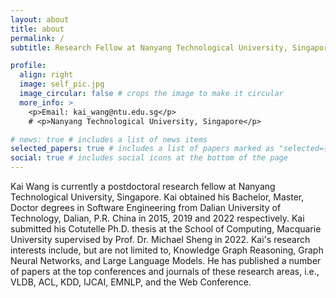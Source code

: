 ```yaml
---
layout: about
title: about
permalink: /
subtitle: Research Fellow at Nanyang Technological University, Singapore #<a href='#'>Affiliations</a>. Address. Contacts. Moto. Etc.

profile:
  align: right
  image: self_pic.jpg
  image_circular: false # crops the image to make it circular
  more_info: >
    <p>Email: kai_wang@ntu.edu.sg</p>
    # <p>Nanyang Technological University, Singapore</p>

# news: true # includes a list of news items
selected_papers: true # includes a list of papers marked as "selected={true}"
social: true # includes social icons at the bottom of the page
---
```


Kai Wang is currently a postdoctoral research fellow at Nanyang Technological University, Singapore. Kai obtained his Bachelor, Master, Doctor degrees in Software Engineering from Dalian University of Technology, Dalian, P.R. China in 2015, 2019 and 2022 respectively. Kai submitted his Cotutelle Ph.D. thesis at the School of Computing, Macquarie University supervised by Prof. Dr. Michael Sheng in 2022.  Kai's research interests include, but are not limited to, Knowledge Graph Reasoning, Graph Neural Networks, and Large Language Models. He has published a number of papers at the top conferences and journals of these research areas, i.e., VLDB, ACL, KDD, IJCAI, EMNLP, and the Web Conference.
